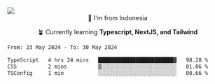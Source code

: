 
<img align = "center" src="https://readme-typing-svg.herokuapp.com?font=Fira+Code&size=25&pause=1000&color=00F713&center=true&vCenter=true&random=false&width=850&height=70&lines=Hi+There+%F0%9F%91%8B%2C+Im+Julian+Caesar;"/>
<br>

<div align = "center">
  📌 I'm from Indonesia
  
  🪴 Currently learning **Typescript, NextJS, and Tailwind**
</div>

<!--START_SECTION:waka-->

```txt
From: 23 May 2024 - To: 30 May 2024

TypeScript   4 hrs 24 mins   ████████████████████████▓   98.28 %
CSS          2 mins          ▒░░░░░░░░░░░░░░░░░░░░░░░░   01.06 %
TSConfig     1 min           ░░░░░░░░░░░░░░░░░░░░░░░░░   00.66 %
```

<!--END_SECTION:waka-->
